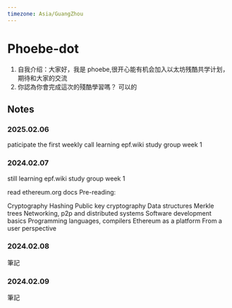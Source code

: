 ```yaml
---
timezone: Asia/GuangZhou
---
```


# Phoebe-dot

1. 自我介绍：大家好，我是 phoebe,很开心能有机会加入以太坊残酷共学计划，期待和大家的交流
2. 你認為你會完成這次的殘酷學習嗎？ 可以的

## Notes

<!-- Content_START -->

### 2025.02.06

paticipate the first weekly call 
learning epf.wiki study group week 1 

### 2024.02.07

still learning epf.wiki study group week 1 

read ethereum.org docs 
Pre-reading:

Cryptography
Hashing
Public key cryptography
Data structures
Merkle trees
Networking, p2p and distributed systems
Software development basics
Programming languages, compilers
Ethereum as a platform
From a user perspective


### 2024.02.08

筆記

### 2024.02.09

筆記

<!-- Content_END -->

